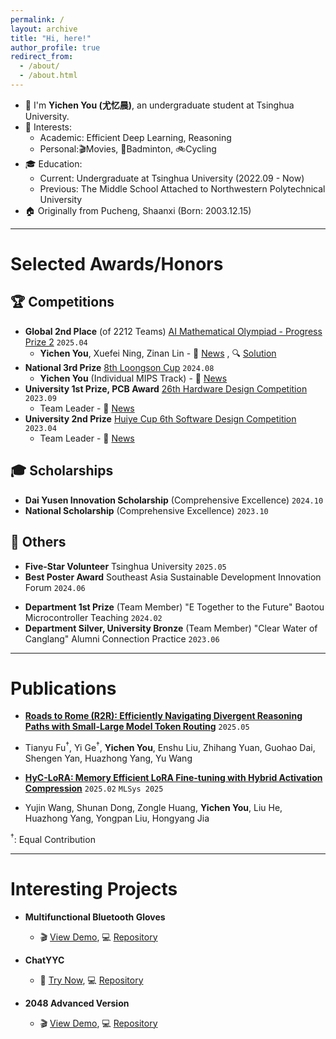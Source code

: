 ```yaml
---
permalink: /
layout: archive
title: "Hi, here!"
author_profile: true
redirect_from: 
  - /about/
  - /about.html
---
```


<!-- 👀 Views: <span id="busuanzi_value_site_pv"></span> / 👥 Visitors: <span id="busuanzi_value_site_uv"></span> -->

- 🌱 I'm **Yichen You (尤忆晨)**, an undergraduate student at Tsinghua University.
- 🌟 Interests:
  - Academic: Efficient Deep Learning, Reasoning
  - Personal:🎬Movies, 🏸Badminton, 🚲Cycling
- 🎓 Education:
  - Current: Undergraduate at Tsinghua University (2022.09 - Now)
  - Previous: The Middle School Attached to Northwestern Polytechnical University
- 🏠 Originally from Pucheng, Shaanxi (Born: 2003.12.15)

---

Selected Awards/Honors
======
## 🏆 Competitions
* **Global 2nd Place** (of 2212 Teams) [AI Mathematical Olympiad - Progress Prize 2](https://www.kaggle.com/c/ai-mathematical-olympiad-progress-prize-2/leaderboard) `2025.04` 
  - **Yichen You**, Xuefei Ning, Zinan Lin - 📰 [News](https://www.ee.tsinghua.edu.cn/info/1076/4772.htm) , 🔍 [Solution](https://github.com/imagination-research/aimo2)
* **National 3rd Prize** [8th Loongson Cup](https://github.com/youyc22/NSCSCC-2024) `2024.08` 
  - **Yichen You** (Individual MIPS Track) - 📰 [News](https://mp.weixin.qq.com/s/WrGF93INFiRkWq-QFNN5Fw)
* **University 1st Prize, PCB Award** [26th Hardware Design Competition](https://github.com/youyc22/Multifunctional) `2023.09` 
  - Team Leader - 📰 [News](https://mp.weixin.qq.com/s/8QOI3A0y5AwDCjiJlUPlKg)
* **University 2nd Prize** [Huiye Cup 6th Software Design Competition](https://github.com/youyc22/EESDC6-2048-Advanced-Version) `2023.04` 
  - Team Leader - 📰 [News](https://mp.weixin.qq.com/s/otvZaQZ0x-VxUVQKZWPpxg)

## 🎓 Scholarships
* **Dai Yusen Innovation Scholarship** (Comprehensive Excellence) `2024.10`
* **National Scholarship** (Comprehensive Excellence) `2023.10`

## 🌟 Others
* **Five-Star Volunteer** Tsinghua University `2025.05`
* **Best Poster Award** Southeast Asia Sustainable Development Innovation Forum `2024.06`
<!-- * **Four-Star Volunteer** Tsinghua University `2024.05` -->
* **Department 1st Prize** (Team Member) "E Together to the Future" Baotou Microcontroller Teaching `2024.02`
* **Department Silver, University Bronze** (Team Member) "Clear Water of Canglang" Alumni Connection Practice `2023.06`

---

Publications
======
* **[Roads to Rome (R2R): Efficiently Navigating Divergent Reasoning Paths with Small-Large Model Token Routing](https://arxiv.org/abs/2505.21600)** `2025.05` 
<!-- `arXiv` -->
<!-- <span style="background: linear-gradient(90deg, #0066cc, #4d94ff); color: white; padding: 2px 8px; border-radius: 4px; font-size: 0.85em; font-weight: 400;">`arXiv`</span> -->
  * Tianyu Fu<sup>†</sup>, Yi Ge<sup>†</sup>, **Yichen You**, Enshu Liu, Zhihang Yuan, Guohao Dai, Shengen Yan, Huazhong Yang, Yu Wang

* **[HyC-LoRA: Memory Efficient LoRA Fine-tuning with Hybrid Activation Compression](https://mlsys.org/virtual/2025/poster/3254)** `2025.02` 
`MLSys 2025`
<!-- <span style="background: linear-gradient(90deg, #0066cc, #4d94ff); color: white; padding: 1.5px 8px; border-radius: 4px; font-size: 0.85em; font-weight: 400;">`MLSys 2025`</span> -->
  * Yujin Wang, Shunan Dong, Zongle Huang, **Yichen You**, Liu He, Huazhong Yang, Yongpan Liu, Hongyang Jia

<sup>†</sup>: Equal Contribution

---

<!-- Experience
======
* **Website Team Vice Director (网站组副部长)** 
  - Department of Electronic Engineering Software Division `2024.06-2025.06`
  - 🔗 [Contributions](https://github.com/eesast/web/commits?author=youyc22)

* **Website Team Member (网站组部员)** 
  - Department of Electronic Engineering Software Division `2023.06-2024.06`
  <!-- - Participated in the development/upgrade of nearly 10 web pages including arena system, data analysis, admin panel, and course evaluation system

--- -->

Interesting Projects
======

* **Multifunctional Bluetooth Gloves**
  - 🎬 [View Demo](https://www.bilibili.com/video/BV15vhNeVEf2/), 💻 [Repository](https://github.com/youyc22/Multifunctional)

* **ChatYYC**
  - 🚀 [Try Now](https://youyc22.github.io/ChatYYC/), 💻 [Repository](https://github.com/youyc22/ChatYYC)

* **2048 Advanced Version**
  - 🎬 [View Demo](https://www.bilibili.com/video/BV15k4y1a79S), 💻 [Repository](https://github.com/youyc22/EESDC6-2048-Advanced-Version)
